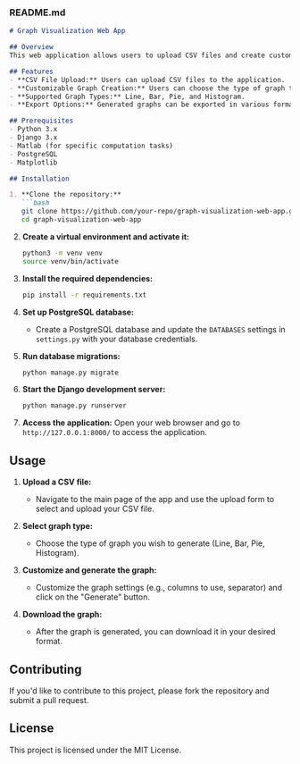### README.md

```markdown
# Graph Visualization Web App

## Overview
This web application allows users to upload CSV files and create customizable graphs based on the uploaded data. The application is built using Django for the backend, Matlab for certain computational tasks, and PostgreSQL as the database. The application supports various types of graphs including line, bar, pie, and histogram, all generated using matplotlib.

## Features
- **CSV File Upload:** Users can upload CSV files to the application.
- **Customizable Graph Creation:** Users can choose the type of graph they want to generate based on the uploaded data.
- **Supported Graph Types:** Line, Bar, Pie, and Histogram.
- **Export Options:** Generated graphs can be exported in various formats (PNG, JPG, etc.).

## Prerequisites
- Python 3.x
- Django 3.x
- Matlab (for specific computation tasks)
- PostgreSQL
- Matplotlib

## Installation

1. **Clone the repository:**
   ```bash
   git clone https://github.com/your-repo/graph-visualization-web-app.git
   cd graph-visualization-web-app
   ```

2. **Create a virtual environment and activate it:**
   ```bash
   python3 -m venv venv
   source venv/bin/activate
   ```

3. **Install the required dependencies:**
   ```bash
   pip install -r requirements.txt
   ```

4. **Set up PostgreSQL database:**
   - Create a PostgreSQL database and update the `DATABASES` settings in `settings.py` with your database credentials.

5. **Run database migrations:**
   ```bash
   python manage.py migrate
   ```

6. **Start the Django development server:**
   ```bash
   python manage.py runserver
   ```

7. **Access the application:**
   Open your web browser and go to `http://127.0.0.1:8000/` to access the application.

## Usage

1. **Upload a CSV file:**
   - Navigate to the main page of the app and use the upload form to select and upload your CSV file.

2. **Select graph type:**
   - Choose the type of graph you wish to generate (Line, Bar, Pie, Histogram).

3. **Customize and generate the graph:**
   - Customize the graph settings (e.g., columns to use, separator) and click on the "Generate" button.

4. **Download the graph:**
   - After the graph is generated, you can download it in your desired format.

## Contributing
If you'd like to contribute to this project, please fork the repository and submit a pull request.

## License
This project is licensed under the MIT License.
```
